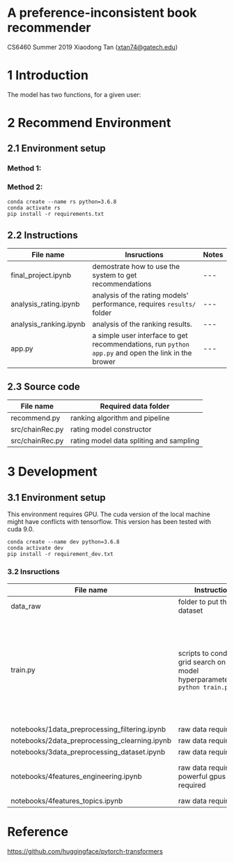 # A preference-inconsistent book recommender
CS6460 Summer 2019
Xiaodong Tan (xtan74@gatech.edu)

# 1 Introduction
The model has two functions, for a given user:


# 2 Recommend Environment

## 2.1 Environment setup
### Method 1: 
### Method 2:
```
conda create --name rs python=3.6.8
conda activate rs
pip install -r requirements.txt
```
## 2.2 Instructions
|File name                |Insructions    |Notes                   |
|---|---|---|
|final_project.ipynb|demostrate how to use the system to get recommendations|---|
|analysis_rating.ipynb|analysis of the rating models' performance, requires `results/` folder|---|
|analysis_ranking.ipynb|analysis of the ranking results. |---|
|app.py|a simple user interface to get recommendations, run `python app.py` and open the link in the brower|---|

## 2.3 Source code
|File name                |Required data folder    |
|---|---|
|recommend.py|ranking algorithm and pipeline|
|src/chainRec.py |rating model constructor|
|src/chainRec.py |rating model data spliting and sampling|


# 3 Development
## 3.1 Environment setup

This environment requires GPU. The cuda version of the local machine might have conflicts with tensorflow. This version has been tested with cuda 9.0.

```
conda create --name dev python=3.6.8
conda activate dev
pip install -r requirement_dev.txt
```

### 3.2 Insructions
|File name                |Instruction    |Time to run                   |
|---|---|---|
|data_raw|folder to put the raw dataset|---|
|train.py|scripts to conduct grid search on model hyperparameters,run `python train.py` | The full experiments took 100+ hours. Currently the epoch is set to 2 and only 1 experiment will be conducted for demonstration purposes. |
|notebooks/1data_preprocessing_filtering.ipynb|raw data required|10 min|
|notebooks/2data_preprocessing_clearning.ipynb|raw data required|3 min|
|notebooks/3data_preprocessing_dataset.ipynb|raw data required|20 min|
|notebooks/4features_engineering.ipynb|raw data required, powerful gpus required|20 - 50 min, depending on gpu and internet speed|
|notebooks/4features_topics.ipynb|raw data required|2 min|


# Reference

https://github.com/huggingface/pytorch-transformers

